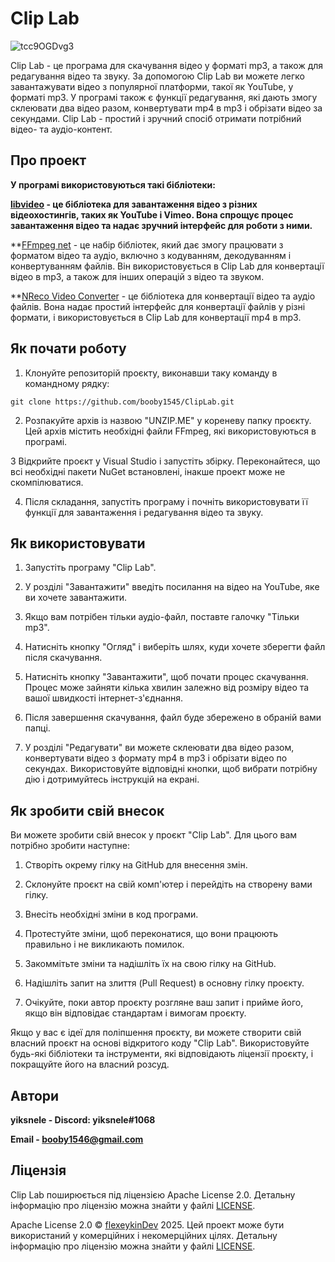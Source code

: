 # Clip Lab
![tcc9OGDvg3](https://github.com/booby1545/ClipLab/assets/107137294/0f56864a-cbe2-428a-ba5f-d6b895dbadb6)

Clip Lab - це програма для скачування відео у форматі mp3, а також для редагування відео та звуку. За допомогою Clip Lab ви можете легко завантажувати відео з популярної платформи, такої як YouTube, у форматі mp3. У програмі також є функції редагування, які дають змогу склеювати два відео разом, конвертувати mp4 в mp3 і обрізати відео за секундами. Clip Lab - простий і зручний спосіб отримати потрібний відео- та аудіо-контент.

## Про проект

**У програмі використовуються такі бібліотеки:**

**[libvideo](https://github.com/omansak/libvideo/) - це бібліотека для завантаження відео з різних відеохостингів, таких як YouTube і Vimeo. Вона спрощує процес завантаження відео та надає зручний інтерфейс для роботи з ними.**

**[FFmpeg net](https://github.com/cmxl/FFmpeg.NET) - це набір бібліотек, який дає змогу працювати з форматом відео та аудіо, включно з кодуванням, декодуванням і конвертуванням файлів. Він використовується в Clip Lab для конвертації відео в mp3, а також для інших операцій з відео та звуком.

**[NReco Video Converter](https://www.nuget.org/packages/NReco.VideoConverter) - це бібліотека для конвертації відео та аудіо файлів. Вона надає простий інтерфейс для конвертації файлів у різні формати, і використовується в Clip Lab для конвертації mp4 в mp3.

## Як почати роботу

1. Клонуйте репозиторій проєкту, виконавши таку команду в командному рядку:

```
git clone https://github.com/booby1545/ClipLab.git
```

2. Розпакуйте архів із назвою "UNZIP.ME" у кореневу папку проєкту. Цей архів містить необхідні файли FFmpeg, які використовуються в програмі.

3 Відкрийте проєкт у Visual Studio і запустіть збірку. Переконайтеся, що всі необхідні пакети NuGet встановлені, інакше проект може не скомпілюватися.

4. Після складання, запустіть програму і почніть використовувати її функції для завантаження і редагування відео та звуку.


## Як використовувати

1. Запустіть програму "Clip Lab".

2. У розділі "Завантажити" введіть посилання на відео на YouTube, яке ви хочете завантажити.

3) Якщо вам потрібен тільки аудіо-файл, поставте галочку "Тільки mp3".

4. Натисніть кнопку "Огляд" і виберіть шлях, куди хочете зберегти файл після скачування.

5. Натисніть кнопку "Завантажити", щоб почати процес скачування. Процес може зайняти кілька хвилин залежно від розміру відео та вашої швидкості інтернет-з'єднання.

6. Після завершення скачування, файл буде збережено в обраній вами папці.

7. У розділі "Редагувати" ви можете склеювати два відео разом, конвертувати відео з формату mp4 в mp3 і обрізати відео по секундах. Використовуйте відповідні кнопки, щоб вибрати потрібну дію і дотримуйтесь інструкцій на екрані.

## Як зробити свій внесок

Ви можете зробити свій внесок у проєкт "Clip Lab". Для цього вам потрібно зробити наступне:

1. Створіть окрему гілку на GitHub для внесення змін.

2. Склонуйте проєкт на свій комп'ютер і перейдіть на створену вами гілку.

3. Внесіть необхідні зміни в код програми.

4. Протестуйте зміни, щоб переконатися, що вони працюють правильно і не викликають помилок.

5. Закоммітьте зміни та надішліть їх на свою гілку на GitHub.

6. Надішліть запит на злиття (Pull Request) в основну гілку проєкту.

7. Очікуйте, поки автор проєкту розгляне ваш запит і прийме його, якщо він відповідає стандартам і вимогам проєкту.

Якщо у вас є ідеї для поліпшення проєкту, ви можете створити свій власний проєкт на основі відкритого коду "Clip Lab". Використовуйте будь-які бібліотеки та інструменти, які відповідають ліцензії проєкту, і покращуйте його на власний розсуд.

## Автори

**yiksnele - Discord: yiksnele#1068**

**Email - [booby1546@gmail.com](mailto:booby1546@gmail.com)**

## Ліцензія

Clip Lab поширюється під ліцензією Apache License 2.0. Детальну інформацію про ліцензію можна знайти у файлі [LICENSE](https://github.com/booby1545/ClipLab/blob/main/LICENSE).

Apache License 2.0 © [flexeykinDev](https://github.com/flexeykinDev) 2025. Цей проект може бути використаний у комерційних і некомерційних цілях. Детальну інформацію про ліцензію можна знайти у файлі [LICENSE](https://github.com/flexeykinDev/ClipLab/blob/main/LICENSE).
